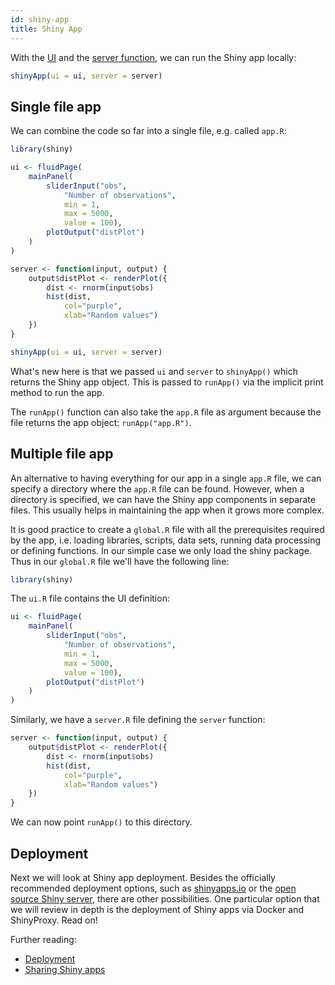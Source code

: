 ```yaml
---
id: shiny-app
title: Shiny App
---
```


With the [UI](shiny-ui)
and the [server function](shiny-server),
we can run the Shiny app locally:

```r
shinyApp(ui = ui, server = server)
```

## Single file app

We can combine the code so far into a single file, e.g. called `app.R`:

```r
library(shiny)

ui <- fluidPage(
    mainPanel(
        sliderInput("obs",
            "Number of observations",
            min = 1,
            max = 5000,
            value = 100),
        plotOutput("distPlot")
    )
)

server <- function(input, output) {
    output$distPlot <- renderPlot({
        dist <- rnorm(input$obs)
        hist(dist,
            col="purple",
            xlab="Random values")
    })
}

shinyApp(ui = ui, server = server)
```

What's new here is that we passed `ui` and `server` to `shinyApp()` which
returns the Shiny app object. This is passed to `runApp()` via the implicit print method to run the app.

The `runApp()` function can also take the
`app.R` file as argument because the file returns the app object:
`runApp("app.R")`.

## Multiple file app

An alternative to having everything for our app in a single `app.R` file, we can specify a directory where the `app.R` file can be found.
However, when a directory is specified, we can have the Shiny app components
in separate files. This usually helps in maintaining the app when it grows more complex.

It is good practice to create a `global.R` file with all the prerequisites
required by the app, i.e. loading libraries, scripts, data sets, running data
processing or defining functions. In our simple case we only load
the shiny package. Thus in our `global.R` file we'll have the following line:

```r
library(shiny)
```

The `ui.R` file contains the UI definition:

```r
ui <- fluidPage(
    mainPanel(
        sliderInput("obs",
            "Number of observations",
            min = 1,
            max = 5000,
            value = 100),
        plotOutput("distPlot")
    )
)
```

Similarly, we have a `server.R` file defining the `server` function:

```r
server <- function(input, output) {
    output$distPlot <- renderPlot({
        dist <- rnorm(input$obs)
        hist(dist,
            col="purple",
            xlab="Random values")
    })
}
```

We can now point `runApp()` to this directory.

## Deployment

Next we will look at Shiny app deployment.
Besides the officially recommended
deployment options, such as [shinyapps.io](https://www.shinyapps.io/)
or the [open source Shiny server](https://rstudio.com/products/shiny/download-server/), there are other possibilities.
One particular option that we will review in depth is the
deployment of Shiny apps via Docker and ShinyProxy. Read on!

Further reading:

* [Deployment](https://shiny.rstudio.com/deploy/)
* [Sharing Shiny apps](https://shiny.rstudio.com/tutorial/written-tutorial/lesson7/)
